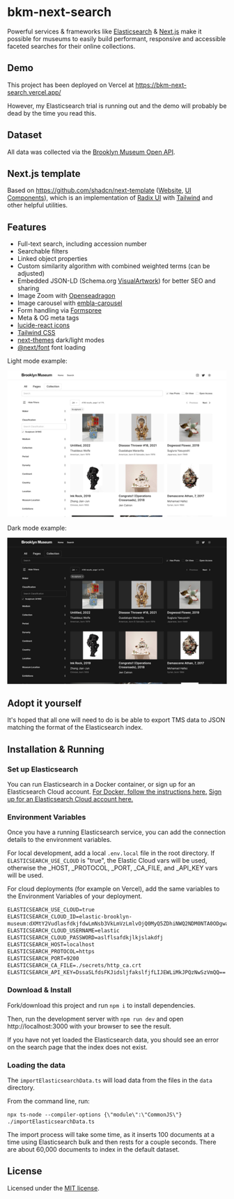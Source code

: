 # bkm-next-search

Powerful services & frameworks like [Elasticsearch](https://www.elastic.co/) & [Next.js](https://nextjs.org/) make it possible for museums to easily build performant, responsive and accessible faceted searches for their online collections.

## Demo

This project has been deployed on Vercel at https://bkm-next-search.vercel.app/

However, my Elasticsearch trial is running out and the demo will probably be dead by the time you read this.

## Dataset

All data was collected via the [Brooklyn Museum Open API](https://www.brooklynmuseum.org/opencollection/api/docs).

## Next.js template

Based on https://github.com/shadcn/next-template ([Website](https://template.shadcn.com/), [UI Components](https://ui.shadcn.com/)), 
which is an implementation of [Radix UI](https://www.radix-ui.com/) with [Tailwind](https://tailwindcss.com/) and other helpful utilities.

## Features

* Full-text search, including accession number
* Searchable filters
* Linked object properties
* Custom similarity algorithm with combined weighted terms (can be adjusted)
* Embedded JSON-LD (Schema.org [VisualArtwork](https://schema.org/VisualArtwork)) for better SEO and sharing
* Image Zoom with [Openseadragon](https://openseadragon.github.io/)
* Image carousel with [embla-carousel](https://www.embla-carousel.com/get-started/react/)
* Form handling via [Formspree](https://formspree.io/)
* Meta & OG meta tags
* [lucide-react icons](https://github.com/lucide-icons/lucide)
* [Tailwind CSS](https://tailwindcss.com/)
* [next-themes](https://github.com/pacocoursey/next-themes) dark/light modes
* [@next/font](https://nextjs.org/docs/api-reference/next/font) font loading

Light mode example:

![Light Mode Screenshot](./doc/img/ui_light.jpg)

Dark mode example:

![Dark Mode Screenshot](./doc/img/ui_dark.jpg)

## Adopt it yourself

It's hoped that all one will need to do is be able to export TMS data to JSON matching the format of the Elasticsearch index.

## Installation & Running

### Set up Elasticsearch

You can run Elasticsearch in a Docker container, or sign up for an Elasticsearch Cloud account.  [For Docker, follow the instructions here.](https://www.elastic.co/guide/en/elasticsearch/reference/8.6/docker.html)  [Sign up for an Elasticsearch Cloud account here.](https://cloud.elastic.co/)

### Environment Variables

Once you have a running Elasticsearch service, you can add the connection details to the environment variables.

For local development, add a local `.env.local` file in the root directory.  If `ELASTICSEARCH_USE_CLOUD` is "true", the Elastic Cloud vars will be used, otherwise the _HOST, _PROTOCOL, _PORT, _CA_FILE, and _API_KEY vars will be used.

For cloud deployments (for example on Vercel), add the same variables to the Environment Variables of your deployment.

```
ELASTICSEARCH_USE_CLOUD=true
ELASTICSEARCH_CLOUD_ID=elastic-brooklyn-museum:dXMtY2VudlasfdkjfdwLmNsb3VkLmVzLmlvOjQ0MyQ5ZDhiNWQ2NDM0NTA0ODgwadslfjk;ldfksjfdlNmE2M2IwMmaslfkjfdlksj2ZTU5MzZmMg==
ELASTICSEARCH_CLOUD_USERNAME=elastic
ELASTICSEARCH_CLOUD_PASSWORD=aslflsafdkjlkjslakdfj
ELASTICSEARCH_HOST=localhost
ELASTICSEARCH_PROTOCOL=https
ELASTICSEARCH_PORT=9200
ELASTICSEARCH_CA_FILE=./secrets/http_ca.crt
ELASTICSEARCH_API_KEY=DssaSLfdsFKJidsljfakslfjfLIJEWLiMkJPQzNwSzVmQQ==
```

### Download & Install

Fork/download this project and run `npm i` to install dependencies.

Then, run the development server with `npm run dev` and open http://localhost:3000 with your browser to see the result.

If you have not yet loaded the Elasticsearch data, you should see an error on the search page that the index does not exist.

### Loading the data

The `importElasticsearchData.ts` will load data from the files in the `data` directory.

From the command line, run:
```
npx ts-node --compiler-options {\"module\":\"CommonJS\"} ./importElasticsearchData.ts
```

The import process will take some time, as it inserts 100 documents at a time using Elasticsearch bulk and then rests for a couple seconds.  There are about 60,000 documents to index in the default dataset.

## License

Licensed under the [MIT license](https://github.com/shadcn/ui/blob/main/LICENSE.md).
